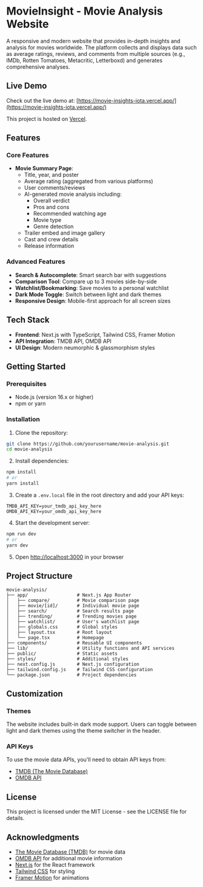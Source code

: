 # MovieInsight - Movie Analysis Website

A responsive and modern website that provides in-depth insights and analysis for movies worldwide. The platform collects and displays data such as average ratings, reviews, and comments from multiple sources (e.g., IMDb, Rotten Tomatoes, Metacritic, Letterboxd) and generates comprehensive analyses.

## Live Demo

Check out the live demo at: [https://movie-insights-iota.vercel.app/](https://movie-insights-iota.vercel.app/)

This project is hosted on [Vercel](https://vercel.com/).

## Features

### Core Features
- **Movie Summary Page**:
  - Title, year, and poster
  - Average rating (aggregated from various platforms)
  - User comments/reviews
  - AI-generated movie analysis including:
    - Overall verdict
    - Pros and cons
    - Recommended watching age
    - Movie type
    - Genre detection
  - Trailer embed and image gallery
  - Cast and crew details
  - Release information

### Advanced Features
- **Search & Autocomplete**: Smart search bar with suggestions
- **Comparison Tool**: Compare up to 3 movies side-by-side
- **Watchlist/Bookmarking**: Save movies to a personal watchlist
- **Dark Mode Toggle**: Switch between light and dark themes
- **Responsive Design**: Mobile-first approach for all screen sizes

## Tech Stack
- **Frontend**: Next.js with TypeScript, Tailwind CSS, Framer Motion
- **API Integration**: TMDB API, OMDB API
- **UI Design**: Modern neumorphic & glassmorphism styles

## Getting Started

### Prerequisites
- Node.js (version 16.x or higher)
- npm or yarn

### Installation

1. Clone the repository:
```bash
git clone https://github.com/yourusername/movie-analysis.git
cd movie-analysis
```

2. Install dependencies:
```bash
npm install
# or
yarn install
```

3. Create a `.env.local` file in the root directory and add your API keys:
```
TMDB_API_KEY=your_tmdb_api_key_here
OMDB_API_KEY=your_omdb_api_key_here
```

4. Start the development server:
```bash
npm run dev
# or
yarn dev
```

5. Open [http://localhost:3000](http://localhost:3000) in your browser

## Project Structure

```
movie-analysis/
├── app/                  # Next.js App Router
│   ├── compare/          # Movie comparison page
│   ├── movie/[id]/       # Individual movie page
│   ├── search/           # Search results page
│   ├── trending/         # Trending movies page
│   ├── watchlist/        # User's watchlist page
│   ├── globals.css       # Global styles
│   ├── layout.tsx        # Root layout
│   └── page.tsx          # Homepage
├── components/           # Reusable UI components
├── lib/                  # Utility functions and API services
├── public/               # Static assets
├── styles/               # Additional styles
├── next.config.js        # Next.js configuration
├── tailwind.config.js    # Tailwind CSS configuration
└── package.json          # Project dependencies
```

## Customization

### Themes
The website includes built-in dark mode support. Users can toggle between light and dark themes using the theme switcher in the header.

### API Keys
To use the movie data APIs, you'll need to obtain API keys from:
- [TMDB (The Movie Database)](https://developers.themoviedb.org/3/getting-started/introduction)
- [OMDB API](http://www.omdbapi.com/apikey.aspx)

## License
This project is licensed under the MIT License - see the LICENSE file for details.

## Acknowledgments
- [The Movie Database (TMDB)](https://www.themoviedb.org/) for movie data
- [OMDB API](http://www.omdbapi.com/) for additional movie information
- [Next.js](https://nextjs.org/) for the React framework
- [Tailwind CSS](https://tailwindcss.com/) for styling
- [Framer Motion](https://www.framer.com/motion/) for animations